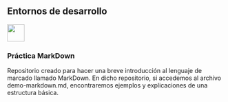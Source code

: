 <h2>Entornos de desarrollo</h2>
<img src="https://upload.wikimedia.org/wikipedia/commons/4/48/Markdown-mark.svg" height="40"/>

<h3> Práctica MarkDown</h3>

<p>Repositorio creado para hacer una breve introducción al lenguaje de marcado llamado MarkDown. 
En dicho repositorio, si accedemos al archivo demo-markdown.md, encontraremos ejemplos y explicaciones de una estructura básica.</p>


